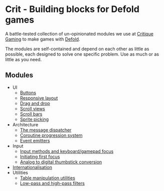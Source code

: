 # Crit - Building blocks for Defold games

A battle-tested collection of un-opinionated modules we use at [Critique Gaming]
to make games with [Defold].

The modules are self-contained and depend on each other as little as possible,
each designed to solve one specific problem. Use as much or as little as you need.

[Critique Gaming]: https://critique-gaming.com
[Defold]: https://defold.com

## Modules

* UI
  * [Buttons](./docs/button.md)
  * [Responsive layout](./docs/layout.md)
  * [Drag and drop](./docs/drag_and_drop.md)
  * [Scroll views](./docs/scroll.md)
  * [Scroll bars](./docs/scrollbar.md)
  * [Sprite picking](./docs/pick.md)
* Architecture
  * [The message dispatcher](./docs/dispatcher.md)
  * [Coroutine progression system](./docs/progression.md)
  * [Event emitters](./docs/event_emitter.md)
* Input
  * [Input methods and keyboard/gamepad focus](./docs/input_state.md)
  * [Initiating first focus](./docs/focus_giver.md)
  * [Analog to digital thumbstick conversion](./docs/analog_to_digital.md)
* [Internationalisation](./docs/intl.md)
* Utilities
  * [Table manipulation utilities](./docs/table_util.md)
  * [Low-pass and high-pass filters](./docs/filters.md)
